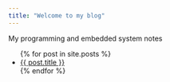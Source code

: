 ```yaml
---
title: "Welcome to my blog"
---
```


My programming and embedded system notes

<ul>
  {% for post in site.posts %}
    <li>
      <a href="/my_random_notes{{ post.url }}">{{ post.title }}</a>
    </li>
  {% endfor %}
</ul>
